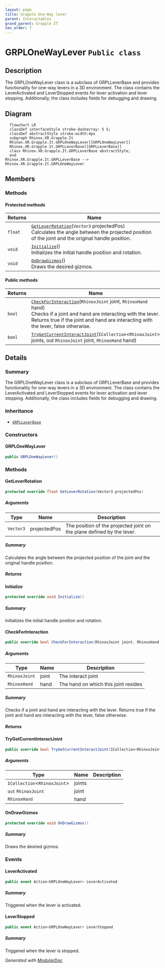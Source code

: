 ```yaml
---
layout: page
title: Grapple One-Way lever
parent: Interactables
grand_parent: Grapple IT
nav_order: 7
---
```


# GRPLOneWayLever `Public class`

## Description

The GRPLOneWayLever class is a subclass of GRPLLeverBase and provides functionality for one-way levers in
a 3D environment. The class contains the LeverActivated and LeverStopped events for lever activation and lever
stopping. Additionally, the class includes fields for debugging and drawing.

## Diagram

```mermaid
  flowchart LR
  classDef interfaceStyle stroke-dasharray: 5 5;
  classDef abstractStyle stroke-width:4px
  subgraph Rhinox.XR.Grapple.It
  Rhinox.XR.Grapple.It.GRPLOneWayLever[[GRPLOneWayLever]]
  Rhinox.XR.Grapple.It.GRPLLeverBase[[GRPLLeverBase]]
  class Rhinox.XR.Grapple.It.GRPLLeverBase abstractStyle;
  end
Rhinox.XR.Grapple.It.GRPLLeverBase --> Rhinox.XR.Grapple.It.GRPLOneWayLever
```

## Members

### Methods

#### Protected  methods

| Returns | Name                                                                                                                                                                  |
|---------|-----------------------------------------------------------------------------------------------------------------------------------------------------------------------|
| `float` | [`GetLeverRotation`](#getleverrotation)(`Vector3` projectedPos)<br>Calculates the angle between the projected position of the joint and the original handle position. |
| `void`  | [`Initialize`](#initialize)()<br>Initializes the initial handle position and rotation.                                                                                |
| `void`  | [`OnDrawGizmos`](#ondrawgizmos)()<br>Draws the desired gizmos.                                                                                                        |

#### Public  methods

| Returns | Name                                                                                                                                                                                                                                                   |
|---------|--------------------------------------------------------------------------------------------------------------------------------------------------------------------------------------------------------------------------------------------------------|
| `bool`  | [`CheckForInteraction`](#checkforinteraction)(`RhinoxJoint` joint, `RhinoxHand` hand)<br>Checks if a joint and hand are interacting with the lever.<br>            Returns true if the joint and hand are interacting with the lever, false otherwise. |
| `bool`  | [`TryGetCurrentInteractJoint`](#trygetcurrentinteractjoint)(`ICollection`&lt;`RhinoxJoint`&gt; joints, out `RhinoxJoint` joint, `RhinoxHand` hand)                                                                                                     |

## Details

### Summary

The GRPLOneWayLever class is a subclass of GRPLLeverBase and provides functionality for one-way levers in
a 3D environment. The class contains the LeverActivated and LeverStopped events for lever activation and lever
stopping. Additionally, the class includes fields for debugging and drawing.

### Inheritance

- [
  `GRPLLeverBase`
  ](./rhinoxxrgrappleit-GRPLLeverBase)

### Constructors

#### GRPLOneWayLever

```csharp
public GRPLOneWayLever()
```

### Methods

#### GetLeverRotation

```csharp
protected override float GetLeverRotation(Vector3 projectedPos)
```

##### Arguments

| Type      | Name         | Description                                                            |
|-----------|--------------|------------------------------------------------------------------------|
| `Vector3` | projectedPos | The position of the projected joint on the plane defined by the lever. |

##### Summary

Calculates the angle between the projected position of the joint and the original handle position.

##### Returns

#### Initialize

```csharp
protected override void Initialize()
```

##### Summary

Initializes the initial handle position and rotation.

#### CheckForInteraction

```csharp
public override bool CheckForInteraction(RhinoxJoint joint, RhinoxHand hand)
```

##### Arguments

| Type          | Name  | Description                          |
|---------------|-------|--------------------------------------|
| `RhinoxJoint` | joint | The interact joint                   |
| `RhinoxHand`  | hand  | The hand on which this joint resides |

##### Summary

Checks if a joint and hand are interacting with the lever.
Returns true if the joint and hand are interacting with the lever, false otherwise.

##### Returns

#### TryGetCurrentInteractJoint

```csharp
public override bool TryGetCurrentInteractJoint(ICollection<RhinoxJoint> joints, out RhinoxJoint joint, RhinoxHand hand)
```

##### Arguments

| Type                               | Name   | Description |
|------------------------------------|--------|-------------|
| `ICollection`&lt;`RhinoxJoint`&gt; | joints |             |
| `out` `RhinoxJoint`                | joint  |             |
| `RhinoxHand`                       | hand   |             |

#### OnDrawGizmos

```csharp
protected override void OnDrawGizmos()
```

##### Summary

Draws the desired gizmos.

### Events

#### LeverActivated

```csharp
public event Action<GRPLOneWayLever> LeverActivated
```

##### Summary

Triggered when the lever is activated.

#### LeverStopped

```csharp
public event Action<GRPLOneWayLever> LeverStopped
```

##### Summary

Triggered when the lever is stopped.

*Generated with* [*ModularDoc*](https://github.com/hailstorm75/ModularDoc)
